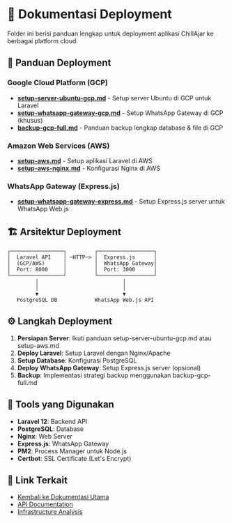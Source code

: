 # 🚀 Dokumentasi Deployment

Folder ini berisi panduan lengkap untuk deployment aplikasi ChillAjar ke berbagai platform cloud.

## 📄 Panduan Deployment

### Google Cloud Platform (GCP)
- **[setup-server-ubuntu-gcp.md](./setup-server-ubuntu-gcp.md)** - Setup server Ubuntu di GCP untuk Laravel
- **[setup-whatsapp-gateway-gcp.md](./setup-whatsapp-gateway-gcp.md)** - Setup WhatsApp Gateway di GCP (khusus)
- **[backup-gcp-full.md](./backup-gcp-full.md)** - Panduan backup lengkap database & file di GCP

### Amazon Web Services (AWS)
- **[setup-aws.md](./setup-aws.md)** - Setup aplikasi Laravel di AWS
- **[setup-aws-nginx.md](./setup-aws-nginx.md)** - Konfigurasi Nginx di AWS

### WhatsApp Gateway (Express.js)
- **[setup-whatsapp-gateway-express.md](./setup-whatsapp-gateway-express.md)** - Setup Express.js server untuk WhatsApp Web.js

## 🏗️ Arsitektur Deployment

```
┌─────────────────┐         ┌──────────────────┐
│  Laravel API    │ ─HTTP─> │  Express.js      │
│  (GCP/AWS)      │         │  WhatsApp Gateway│
│  Port: 8000     │         │  Port: 3000      │
└─────────────────┘         └──────────────────┘
         │                           │
         │                           │
         ▼                           ▼
   PostgreSQL DB            WhatsApp Web.js API
```

## ⚙️ Langkah Deployment

1. **Persiapan Server**: Ikuti panduan setup-server-ubuntu-gcp.md atau setup-aws.md
2. **Deploy Laravel**: Setup Laravel dengan Nginx/Apache
3. **Setup Database**: Konfigurasi PostgreSQL
4. **Deploy WhatsApp Gateway**: Setup Express.js server (opsional)
5. **Backup**: Implementasi strategi backup menggunakan backup-gcp-full.md

## 🔧 Tools yang Digunakan

- **Laravel 12**: Backend API
- **PostgreSQL**: Database
- **Nginx**: Web Server
- **Express.js**: WhatsApp Gateway
- **PM2**: Process Manager untuk Node.js
- **Certbot**: SSL Certificate (Let's Encrypt)

## 🔗 Link Terkait

- [Kembali ke Dokumentasi Utama](../../README.md)
- [API Documentation](../api/)
- [Infrastructure Analysis](../infrastructure/)
